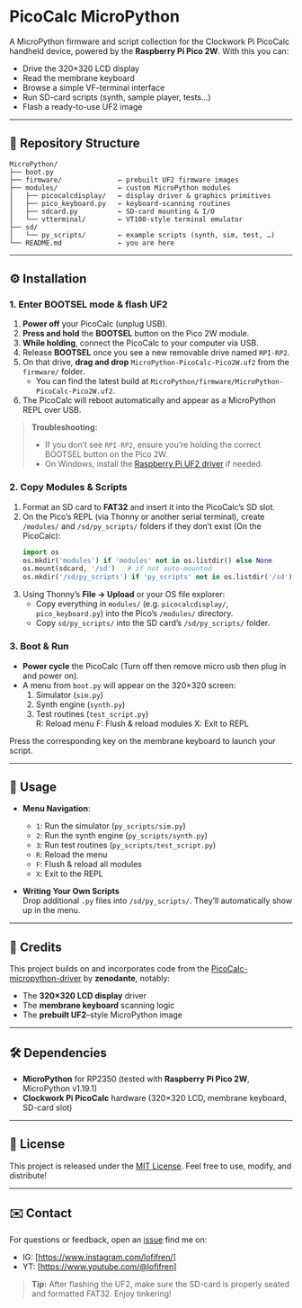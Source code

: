 # PicoCalc MicroPython

A MicroPython firmware and script collection for the Clockwork Pi PicoCalc handheld device, powered by the **Raspberry Pi Pico 2W**. With this you can:

- Drive the 320×320 LCD display  
- Read the membrane keyboard  
- Browse a simple VF-terminal interface  
- Run SD-card scripts (synth, sample player, tests…)  
- Flash a ready-to-use UF2 image  

---

## 📂 Repository Structure

```
MicroPython/
├── boot.py
├── firmware/              ← prebuilt UF2 firmware images
├── modules/               ← custom MicroPython modules
│   ├── picocalcdisplay/   ← display driver & graphics primitives
│   ├── pico_keyboard.py   ← keyboard-scanning routines
│   ├── sdcard.py          ← SD-card mounting & I/O
│   └── vtterminal/        ← VT100‐style terminal emulator
├── sd/
│   └── py_scripts/        ← example scripts (synth, sim, test, …)
└── README.md              ← you are here
```

---

## ⚙️ Installation

### 1. Enter BOOTSEL mode & flash UF2

1. **Power off** your PicoCalc (unplug USB).  
2. **Press and hold** the **BOOTSEL** button on the Pico 2W module.  
3. **While holding**, connect the PicoCalc to your computer via USB.  
4. Release **BOOTSEL** once you see a new removable drive named `RPI-RP2`.  
5. On that drive, **drag and drop** `MicroPython-PicoCalc-Pico2W.uf2` from the `firmware/` folder.  
   - You can find the latest build at `MicroPython/firmware/MicroPython-PicoCalc-Pico2W.uf2`.  
6. The PicoCalc will reboot automatically and appear as a MicroPython REPL over USB.

> **Troubleshooting:**
> - If you don’t see `RPI-RP2`, ensure you’re holding the correct BOOTSEL button on the Pico 2W.
> - On Windows, install the [Raspberry Pi UF2 driver](https://raspberrypi.org/software) if needed.

### 2. Copy Modules & Scripts

1. Format an SD card to **FAT32** and insert it into the PicoCalc’s SD slot.  
2. On the Pico’s REPL (via Thonny or another serial terminal), create `/modules/` and `/sd/py_scripts/` folders if they don’t exist (On the PicoCalc):
   ```python
   import os
   os.mkdir('modules') if 'modules' not in os.listdir() else None
   os.mount(sdcard, '/sd')   # if not auto-mounted
   os.mkdir('/sd/py_scripts') if 'py_scripts' not in os.listdir('/sd') else None
   ```
3. Using Thonny’s **File → Upload** or your OS file explorer:
   - Copy everything in `modules/` (e.g. `picocalcdisplay/`, `pico_keyboard.py`) into the Pico’s `/modules/` directory.  
   - Copy `sd/py_scripts/` into the SD card’s `/sd/py_scripts/` folder.

### 3. Boot & Run

- **Power cycle** the PicoCalc (Turn off then remove micro usb then plug in and power on).  
- A menu from `boot.py` will appear on the 320×320 screen:  
  1. Simulator (`sim.py`)  
  2. Synth engine (`synth.py`)  
  3. Test routines (`test_script.py`)  
  R: Reload menu  F: Flush & reload modules  X: Exit to REPL

Press the corresponding key on the membrane keyboard to launch your script.

---

## 🚀 Usage

- **Menu Navigation**:  
  - `1`: Run the simulator (`py_scripts/sim.py`)  
  - `2`: Run the synth engine (`py_scripts/synth.py`)  
  - `3`: Run test routines (`py_scripts/test_script.py`)  
  - `R`: Reload the menu  
  - `F`: Flush & reload all modules  
  - `X`: Exit to the REPL  

- **Writing Your Own Scripts**  
  Drop additional `.py` files into `/sd/py_scripts/`. They’ll automatically show up in the menu.

---

## 🙏 Credits

This project builds on and incorporates code from the [PicoCalc-micropython-driver](https://github.com/zenodante/PicoCalc-micropython-driver/tree/main) by **zenodante**, notably:

- The **320×320 LCD display** driver  
- The **membrane keyboard** scanning logic  
- The **prebuilt UF2**–style MicroPython image  

---

## 🛠️ Dependencies

- **MicroPython** for RP2350 (tested with **Raspberry Pi Pico 2W**, MicroPython v1.19.1)  
- **Clockwork Pi PicoCalc** hardware (320×320 LCD, membrane keyboard, SD-card slot)  

---

## 📄 License

This project is released under the [MIT License](LICENSE). Feel free to use, modify, and distribute!

---

## ✉️ Contact

For questions or feedback, open an [issue](https://github.com/LofiFren/PicoCalc/issues) find me on: 
- IG: [https://www.instagram.com/lofifren/]
- YT: [https://www.youtube.com/@lofifren]

> **Tip:** After flashing the UF2, make sure the SD-card is properly seated and formatted FAT32. Enjoy tinkering!

